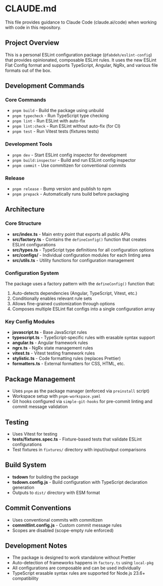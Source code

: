 # CLAUDE.md

This file provides guidance to Claude Code (claude.ai/code) when working with code in this repository.

## Project Overview

This is a personal ESLint configuration package (`@fabdeh/eslint-config`) that provides opinionated, composable ESLint rules. It uses the new ESLint Flat Config format and supports TypeScript, Angular, NgRx, and various file formats out of the box.

## Development Commands

### Core Commands

- `pnpm build` - Build the package using unbuild
- `pnpm typecheck` - Run TypeScript type checking
- `pnpm lint` - Run ESLint with auto-fix
- `pnpm lint:check` - Run ESLint without auto-fix (for CI)
- `pnpm test` - Run Vitest tests (fixtures tests)

### Development Tools

- `pnpm dev` - Start ESLint config inspector for development
- `pnpm build:inspector` - Build and run ESLint config inspector
- `pnpm commit` - Use commitizen for conventional commits

### Release

- `pnpm release` - Bump version and publish to npm
- `pnpm prepack` - Automatically runs build before packaging

## Architecture

### Core Structure

- **src/index.ts** - Main entry point that exports all public APIs
- **src/factory.ts** - Contains the `defineConfig()` function that creates ESLint configurations
- **src/types.ts** - TypeScript type definitions for all configuration options
- **src/configs/** - Individual configuration modules for each linting area
- **src/utils.ts** - Utility functions for configuration management

### Configuration System

The package uses a factory pattern with the `defineConfig()` function that:

1. Auto-detects dependencies (Angular, TypeScript, Vitest, etc.)
2. Conditionally enables relevant rule sets
3. Allows fine-grained customization through options
4. Composes multiple ESLint flat configs into a single configuration array

### Key Config Modules

- **javascript.ts** - Base JavaScript rules
- **typescript.ts** - TypeScript-specific rules with erasable syntax support
- **angular.ts** - Angular framework rules
- **ngrx.ts** - NgRx state management rules
- **vitest.ts** - Vitest testing framework rules
- **stylistic.ts** - Code formatting rules (replaces Prettier)
- **formatters.ts** - External formatters for CSS, HTML, etc.

## Package Management

- Uses `pnpm` as the package manager (enforced via `preinstall` script)
- Workspace setup with `pnpm-workspace.yaml`
- Git hooks configured via `simple-git-hooks` for pre-commit linting and commit message validation

## Testing

- Uses Vitest for testing
- **tests/fixtures.spec.ts** - Fixture-based tests that validate ESLint configurations
- Test fixtures in `fixtures/` directory with input/output comparisons

## Build System

- **tsdown** for building the package
- **tsdown.config.js** - Build configuration with TypeScript declaration generation
- Outputs to `dist/` directory with ESM format

## Commit Conventions

- Uses conventional commits with commitizen
- **commitlint.config.js** - Custom commit message rules
- Scopes are disabled (scope-empty rule enforced)

## Development Notes

- The package is designed to work standalone without Prettier
- Auto-detection of frameworks happens in `factory.ts` using `local-pkg`
- All configurations are composable and can be used individually
- TypeScript erasable syntax rules are supported for Node.js 23.6+ compatibility
